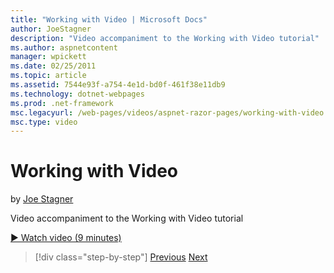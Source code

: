 ```yaml
---
title: "Working with Video | Microsoft Docs"
author: JoeStagner
description: "Video accompaniment to the Working with Video tutorial"
ms.author: aspnetcontent
manager: wpickett
ms.date: 02/25/2011
ms.topic: article
ms.assetid: 7544e93f-a754-4e1d-bd0f-461f38e11db9
ms.technology: dotnet-webpages
ms.prod: .net-framework
msc.legacyurl: /web-pages/videos/aspnet-razor-pages/working-with-video
msc.type: video
---
```

Working with Video
====================
by [Joe Stagner](https://github.com/JoeStagner)

Video accompaniment to the Working with Video tutorial

[&#9654; Watch video (9 minutes)](https://channel9.msdn.com/Blogs/ASP-NET-Site-Videos/working-with-video)

>[!div class="step-by-step"]
[Previous](working-with-images.md)
[Next](adding-email-to-your-web-site.md)